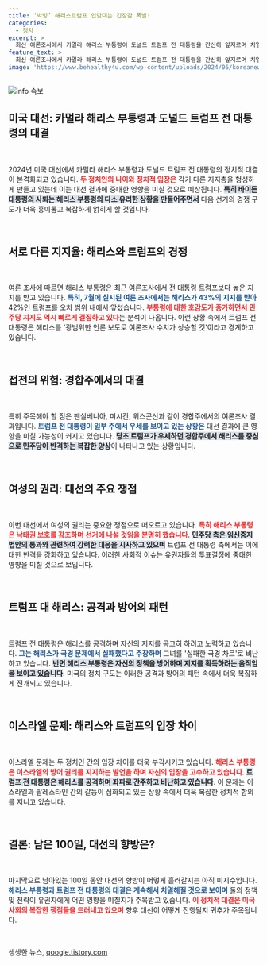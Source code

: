 ```yaml
---
title: ‘박빙’ 해리스트럼프 입맞대는 긴장감 폭발!
categories:
  - 정치
excerpt: >
  최신 여론조사에서 카멀라 해리스 부통령이 도널드 트럼프 전 대통령을 간신히 앞지르며 치열한 접전이 예고되고 있다. 바이든 대통령의 사퇴 이후 민주당은 해리스를 중심으로 빠르게 결집하고, 대선의 쟁점도 한층 선명해지고 있다.
feature_text: >
  최신 여론조사에서 카멀라 해리스 부통령이 도널드 트럼프 전 대통령을 간신히 앞지르며 치열한 접전이 예고되고 있다. 바이든 대통령의 사퇴 이후 민주당은 해리스를 중심으로 빠르게 결집하고, 대선의 쟁점도 한층 선명해지고 있다.
image: 'https://www.behealthy4u.com/wp-content/uploads/2024/06/koreanews.jpg'
---
```


<p><img src="https://www.behealthy4u.com/wp-content/uploads/2024/06/koreanews.jpg" alt="info 속보" /></p>

<h2 data-ke-size="size26">미국 대선: 카멀라 해리스 부통령과 도널드 트럼프 전 대통령의 대결</h2>

<p data-ke-size="size16">&nbsp;</p>

<p data-ke-size="size16">2024년 미국 대선에서 카멀라 해리스 부통령과 도널드 트럼프 전 대통령의 정치적 대결이 본격화되고 있습니다. <b><span style="color: #ee2323;">두 정치인의 나이와 정치적 입장은</span></b> 각기 다른 지지층을 형성하게 만들고 있는데 이는 대선 결과에 중대한 영향을 미칠 것으로 예상됩니다. <b><span style="background-color: #21538527;">특히 바이든 대통령의 사퇴는 해리스 부통령의 다소 유리한 상황을 만들어주면서</span></b> 다음 선거의 경쟁 구도가 더욱 흥미롭고 복잡하게 얽히게 할 것입니다.</p>

<p data-ke-size="size16">&nbsp;</p>

<h2 data-ke-size="size26">서로 다른 지지율: 해리스와 트럼프의 경쟁</h2>

<p data-ke-size="size16">&nbsp;</p>

<p data-ke-size="size16">여론 조사에 따르면 해리스 부통령은 최근 여론조사에서 전 대통령 트럼프보다 높은 지지를 받고 있습니다. <b><span style="color: #1a5490;">특히, 7월에 실시된 여론 조사에서는 해리스가 43%의 지지를 받아</span></b> 42%인 트럼프를 오차 범위 내에서 앞섰습니다. <b><span style="color: #ee2323;">부통령에 대한 호감도가 증가하면서 민주당 지지도 역시 빠르게 결집하고 있다</span></b>는 분석이 나옵니다. 이런 상황 속에서 트럼프 전 대통령은 해리스를 '광범위한 언론 보도로 여론조사 수치가 상승할 것'이라고 경계하고 있습니다.</p>

<p data-ke-size="size16">&nbsp;</p>

<h2 data-ke-size="size26">접전의 위험: 경합주에서의 대결</h2>

<p data-ke-size="size16">&nbsp;</p>

<p data-ke-size="size16">특히 주목해야 할 점은 펜실베니아, 미시간, 위스콘신과 같이 경합주에서의 여론조사 결과입니다. <b><span style="color: #1a5490;">트럼프 전 대통령이 일부 주에서 우세를 보이고 있는 상황은</span></b> 대선 결과에 큰 영향을 미칠 가능성이 커지고 있습니다. <b><span style="background-color: #21538527;">당초 트럼프가 우세하던 경합주에서 해리스를 중심으로 민주당이 반격하는 복잡한 양상</span></b>이 나타나고 있는 상황입니다.</p>

<p data-ke-size="size16">&nbsp;</p>

<h2 data-ke-size="size26">여성의 권리: 대선의 주요 쟁점</h2>

<p data-ke-size="size16">&nbsp;</p>

<p data-ke-size="size16">이번 대선에서 여성의 권리는 중요한 쟁점으로 떠오르고 있습니다. <b><span style="color: #ee2323;">특히 해리스 부통령은 낙태권 보호를 강조하며 선거에 나설 것임을 분명히 했습니다</span></b>. <b><span style="background-color: #21538527;">민주당 측은 임신중지 법안의 통과와 관련하여 강력한 대응을 시사하고 있으며</span></b> 트럼프 전 대통령 측에서는 이에 대한 반격을 강화하고 있습니다. 이러한 사회적 이슈는 유권자들의 투표결정에 중대한 영향을 미칠 것으로 보입니다.</p>

<p data-ke-size="size16">&nbsp;</p>

<h2 data-ke-size="size26">트럼프 대 해리스: 공격과 방어의 패턴</h2>

<p data-ke-size="size16">&nbsp;</p>

<p data-ke-size="size16">트럼프 전 대통령은 해리스를 공격하며 자신의 지지를 공고히 하려고 노력하고 있습니다. <b><span style="color: #1a5490;">그는 해리스가 국경 문제에서 실패했다고 주장하며</span></b> 그녀를 '실패한 국경 차르'로 비난하고 있습니다. <b><span style="background-color: #21538527;">반면 해리스 부통령은 자신의 정책을 방어하며 지지를 획득하려는 움직임을 보이고 있습니다</span></b>. 미국의 정치 구도는 이러한 공격과 방어의 패턴 속에서 더욱 복잡하게 전개되고 있습니다.</p>

<p data-ke-size="size16">&nbsp;</p>

<h2 data-ke-size="size26">이스라엘 문제: 해리스와 트럼프의 입장 차이</h2>

<p data-ke-size="size16">&nbsp;</p>

<p data-ke-size="size16">이스라엘 문제는 두 정치인 간의 입장 차이를 더욱 부각시키고 있습니다. <b><span style="color: #ee2323;">해리스 부통령은 이스라엘의 방어 권리를 지지하는 발언을 하며 자신의 입장을 고수하고 있습니다</span></b>. <b><span style="background-color: #21538527;">트럼프 전 대통령은 해리스를 공격하며 좌파로 간주하고 비난하고 있습니다</span></b>. 이 문제는 이스라엘과 팔레스타인 간의 갈등이 심화되고 있는 상황 속에서 더욱 복잡한 정치적 함의를 지니고 있습니다.</p>

<p data-ke-size="size16">&nbsp;</p>

<h2 data-ke-size="size26">결론: 남은 100일, 대선의 향방은?</h2>

<p data-ke-size="size16">&nbsp;</p>

<p data-ke-size="size16">마지막으로 남아있는 100일 동안 대선의 향방이 어떻게 흘러갈지는 아직 미지수입니다. <b><span style="color: #1a5490;">해리스 부통령과 트럼프 전 대통령의 대결은 계속해서 치열해질 것으로 보이며</span></b> 둘의 정책 및 전략이 유권자에게 어떤 영향을 미칠지가 주목받고 있습니다. <b><span style="color: #ee2323;">이 정치적 대결은 미국 사회의 복잡한 쟁점들을 드러내고 있으며</span></b> 향후 대선이 어떻게 진행될지 귀추가 주목됩니다.</p>

<p data-ke-size="size16">&nbsp;</p>
생생한 뉴스, <a href="https://qoogle.tistory.com" rel="dofollow">qoogle.tistory.com</a>


